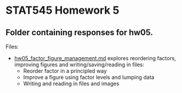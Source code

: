 # STAT545 Homework 5

## Folder containing responses for hw05. 

Files:

* [hw05_factor_figure_management.md](hw05_factor_figure_management.md) explores reordering factors, improving figures and writing/saving/reading in files:
    + Reorder factor in a principled way
    + Improve a figure using factor levels and lumping data
    + Writing and reading in files and images